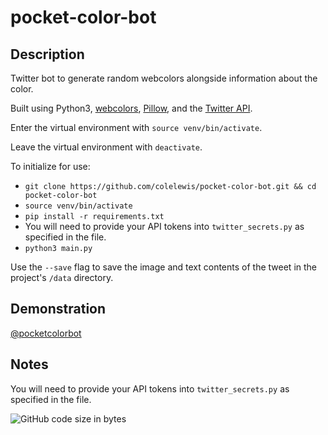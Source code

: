 # pocket-color-bot

## Description
Twitter bot to generate random webcolors alongside information about the color.

Built using Python3, [webcolors](https://github.com/ubernostrum/webcolors), [Pillow](https://github.com/python-pillow/Pillow/blob/0f44136e720cd3b2db72bdf29614897b7aa3e868/docs/index.rst), and the [Twitter API](https://developer.twitter.com/en/docs/twitter-api).

Enter the virtual environment with `source venv/bin/activate`.

Leave the virtual environment with `deactivate`.



To initialize for use:
* `git clone https://github.com/colelewis/pocket-color-bot.git && cd pocket-color-bot`
* `source venv/bin/activate`
* `pip install -r requirements.txt`
* You will need to provide your API tokens into `twitter_secrets.py` as specified in the file.
* `python3 main.py`

Use the `--save` flag to save the image and text contents of the tweet in the project's `/data` directory.

## Demonstration

[@pocketcolorbot](https://twitter.com/pocketcolorbot)

## Notes
You will need to provide your API tokens into `twitter_secrets.py` as specified in the file.


![GitHub code size in bytes](https://img.shields.io/github/languages/code-size/colelewis/pocket-color-bot)